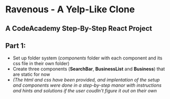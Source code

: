# Ravenous - A Yelp-Like Clone

## A CodeAcademy Step-By-Step React Project

## Part 1:

- Set up folder system (_components_ folder with each component and its css file in their own folder)
- Create three components (**SearchBar**, **BusinessList** and **Business**) that are static for now
- _(The html and css have been provided, and implentation of the setup and components were done in a step-by-step manor with instructions and hints and solutions if the user coudln't figure it out on their own_

